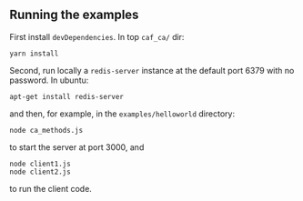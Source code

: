 ## Running the examples

First install `devDependencies`. In top `caf_ca/` dir:

    yarn install

Second, run locally a `redis-server` instance at the default port 6379 with no password. In ubuntu:

    apt-get install redis-server

and then, for example,  in the `examples/helloworld` directory:

    node ca_methods.js

to start the server at port 3000, and

    node client1.js
    node client2.js

to run the client code.
